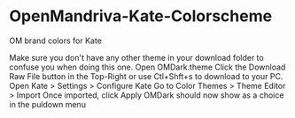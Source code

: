 # OpenMandriva-Kate-Colorscheme
 OM brand colors for Kate

Make sure you don't have any other theme in your download folder to confuse you when doing this one.
Open OMDark.theme
Click the Download Raw File button in the Top-Right or use Ctl+Shft+s to download to your PC.
Open Kate > Settings > Configure Kate
Go to Color Themes > Theme Editor > Import
Once imported, click Apply
OMDark should now show as a choice in the puldown menu
